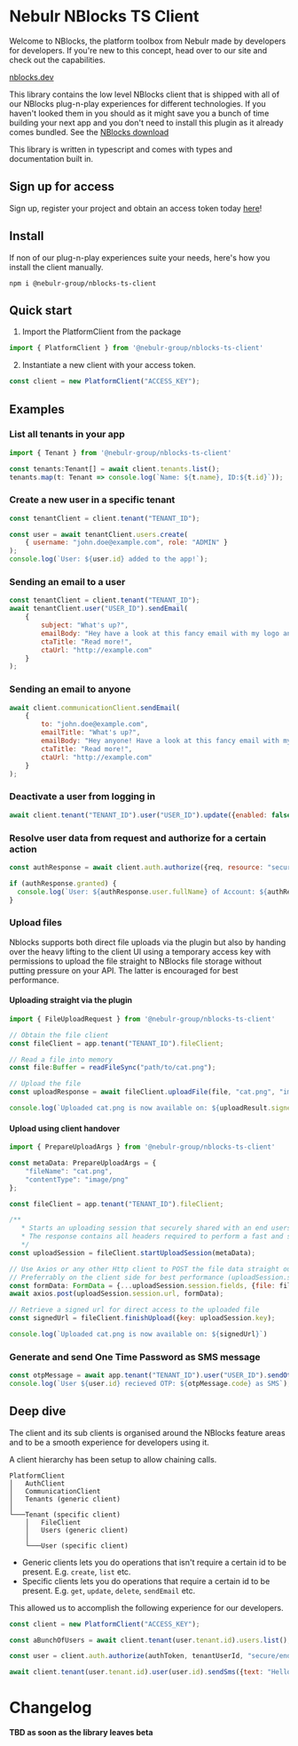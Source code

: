 # Nebulr NBlocks TS Client
Welcome to NBlocks, the platform toolbox from Nebulr made by developers for developers. If you're new to this concept, head over to our site and check out the capabilities.

[nblocks.dev](https://nblocks.dev)

This library contains the low level NBlocks client that is shipped with all of our NBlocks plug-n-play experiences for different technologies.  If you haven't looked them in you should as it might save you a bunch of time building your next app and you don't need to install this plugin as it already comes bundled. See the [NBlocks download](https://nblocks.dev/download)

This library is written in typescript and comes with types and documentation built in.

## Sign up for access
Sign up, register your project and obtain an access token today [here](https://nblocks.dev)!

## Install
If non of our plug-n-play experiences suite your needs, here's how you install the client manually.

```
npm i @nebulr-group/nblocks-ts-client
```

## Quick start
1. Import the PlatformClient from the package

```javascript
import { PlatformClient } from '@nebulr-group/nblocks-ts-client'
```

2. Instantiate a new client with your access token.

```javascript
const client = new PlatformClient("ACCESS_KEY");
```

## Examples
### List all tenants in your app
```javascript
import { Tenant } from '@nebulr-group/nblocks-ts-client'

const tenants:Tenant[] = await client.tenants.list();
tenants.map(t: Tenant => console.log(`Name: ${t.name}, ID:${t.id}`));
```

### Create a new user in a specific tenant
```javascript
const tenantClient = client.tenant("TENANT_ID");

const user = await tenantClient.users.create(
    { username: "john.doe@example.com", role: "ADMIN" }
);
console.log(`User: ${user.id} added to the app!`);
```

### Sending an email to a user
```javascript
const tenantClient = client.tenant("TENANT_ID");
await tenantClient.user("USER_ID").sendEmail(
    {
        subject: "What's up?",
        emailBody: "Hey have a look at this fancy email with my logo and brand",
        ctaTitle: "Read more!",
        ctaUrl: "http://example.com"
    }
);
```

### Sending an email to anyone
```javascript
await client.communicationClient.sendEmail(
    {
        to: "john.doe@example.com",
        emailTitle: "What's up?",
        emailBody: "Hey anyone! Have a look at this fancy email with my logo and brand",
        ctaTitle: "Read more!",
        ctaUrl: "http://example.com"
    }
);
```

### Deactivate a user from logging in
```javascript
await client.tenant("TENANT_ID").user("USER_ID").update({enabled: false});
```

### Resolve user data from request and authorize for a certain action
```javascript
const authResponse = await client.auth.authorize({req, resource: "secure/resource"});

if (authResponse.granted) {
  console.log(`User: ${authResponse.user.fullName} of Account: ${authResponse.user.tenant.name} was granted access to secure/resource`);
}
```

### Upload files
Nblocks supports both direct file uploads via the plugin but also by handing over the heavy lifting to the client UI using a temporary access key with permissions to upload the file straight to NBlocks file storage without putting pressure on your API. The latter is encouraged for best performance.

#### Uploading straight via the plugin
```javascript
import { FileUploadRequest } from '@nebulr-group/nblocks-ts-client'

// Obtain the file client 
const fileClient = app.tenant("TENANT_ID").fileClient;

// Read a file into memory
const file:Buffer = readFileSync("path/to/cat.png");

// Upload the file
const uploadResponse = await fileClient.uploadFile(file, "cat.png", "image/png", true);

console.log(`Uploaded cat.png is now available on: ${uploadResult.signedUrl}`)
```

#### Upload using client handover
```javascript
import { PrepareUploadArgs } from '@nebulr-group/nblocks-ts-client'

const metaData: PrepareUploadArgs = {
    "fileName": "cat.png",
    "contentType": "image/png"
};

const fileClient = app.tenant("TENANT_ID").fileClient;

/**
   * Starts an uploading session that securely shared with an end users that could initiated a HTTP Post upload themselves from browser
   * The response contains all headers required to perform a fast and secure upload
   */
const uploadSession = fileClient.startUploadSession(metaData);

// Use Axios or any other Http client to POST the file data straight our file storage
// Preferrably on the client side for best performance (uploadSession.session is safe to output to client)
const formData: FormData = {...uploadSession.session.fields, {file: file}}
await axios.post(uploadSession.session.url, formData);

// Retrieve a signed url for direct access to the uploaded file
const signedUrl = fileClient.finishUpload({key: uploadSession.key);

console.log(`Uploaded cat.png is now available on: ${signedUrl}`)
```

### Generate and send One Time Password as SMS message
```javascript
const otpMessage = await app.tenant("TENANT_ID").user("USER_ID").sendOtpSms();
console.log(`User ${user.id} recieved OTP: ${otpMessage.code} as SMS`);
```
## Deep dive
The client and its sub clients is organised around the NBlocks feature areas and to be a smooth experience for developers using it. 

A client hierarchy has been setup to allow chaining calls.
```
PlatformClient
│   AuthClient
│   CommunicationClient
│   Tenants (generic client)
│
└───Tenant (specific client)
    │   FileClient
    │   Users (generic client)
    │
    └───User (specific client)
```

* Generic clients lets you do operations that isn't require a certain id to be present. E.g. `create`, `list` etc.
* Specific clients lets you do operations that require a certain id to be present. E.g. `get`, `update`, `delete`, `sendEmail` etc.

This allowed us to accomplish the following experience for our developers.

```javascript
const client = new PlatformClient("ACCESS_KEY");

const aBunchOfUsers = await client.tenant(user.tenant.id).users.list();

const user = client.auth.authorize(authToken, tenantUserId, "secure/endpoint");

await client.tenant(user.tenant.id).user(user.id).sendSms({text: "Hello you"});
```

# Changelog
**TBD as soon as the library leaves beta**
